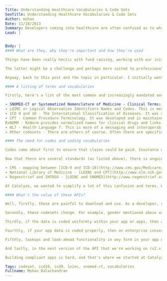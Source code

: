 ```yaml
---
Title: Understanding Healthcare Vocabularies & Code Sets
SeoTitle: Understanding Healthcare Vocabularies & Code Sets
Author: mohan
Date: 11/18/2013
Summary: Developers coming into healthcare are often confused as to why it's so difficult to get data in and out of backend "systems of record" like EMRs.
Lead: |


Body: |
#### What are they, why they're important and how they're used

Things have been really hectic with fund raising, working with our initial customers (enterprises and developers / agencies), writing requirements, testing... It's not that these are slowing down, it's just that I've decided to set myself a goal of writing at least one blog post every week and ideally move to a goal of 500 words a day.

The latter might be a challenge and perhaps more suited to professional bloggers but I think it is feasible as long as I just commit to it. I was also in part inspired by these two folks ([180 websites in 180 days](http://blog.jenniferdewalt.com/post/56319597560/im-learning-to-code-by-building-180-websites-in-180) and [177 days of consecutive github commits](https://ryanseys.com/blog/177-days-of-github/)).

Anyway, back to this post and the topic in particular. I initially wanted to write about data, security and access as related to healthcare and HIPAA. But I realized that developers coming into healthcare are often confused as to why it's so difficult to get data in and out of backend "systems of record" like EMRs (Electronic Medical Records), PMS (Practice Management Systems) etc. Database types and structures, data dictionaries, policies and so on do play an important role in accessing data of course but equally important factors are codes and value sets used by the various systems. Hence the topic of this post.

#### A listing of terms and vocabularies

Firstly, here's a list of the most common and increasingly mandated and generally accepted codesets. They are all linked to the appropriate browsers where possible so that you can get a better idea as to what they look like.

- SNOMED-CT or Systematized Nomenclature of Medicine - Clinical Terms: SNOMED-CT is a comprehensive vocabulary that covers almost every aspect of clinical care - ranging from anatomy to diagnoses to observations and procedures. SNOMED-CT requires a licenses but since the US is a participating country in [IHTSDO](http://www.ihtsdo.org/), it can be used freely after accepting a simple license agreement. There are no fees to use this in any commercial application.(see the download link for more info). [Website](http://www.ihtsdo.org/snomed-ct/snomed-ct0/), [Browser](http://bioportal.bioontology.org/ontologies/SNOMEDCT?p=classes), APIs - APIs are available for query. See blog post here and [register for access](http://developer.catalyze.io/), [Download](http://www.nlm.nih.gov/research/umls/licensedcontent/downloads.html).
- LOINC or Logical Observation Identifiers Names and Codes. This is meant primarily for laboratory and clinical observations. It was developed by the [Regenstrief Institute](http://www.regenstrief.org/). Note that LOINC doesn't have codes for anatomy for one. But, as you can imagine, there is some overlap with SNOMED-CT. There was a recent agreement announced for the two creating bodies to work together to map and link SNOMED-CT and LOINC. The use of LOINC is also possible with the acceptance of a simple license agreement. There are no fees to use this in any commercial application. Website, Browser, APIs - APIs are available for query. See blog post here and [register for access](http://developer.catalyze.io/), [Download](http://loinc.org/downloads)
- ICD 9 and 10 - The International Classification of Diseases. It was developed and is managed by the World Health Organization. It was initially developed for epidemiology but has since evolved significantly. The US was / is one of the last to switch over to the latest version, ICD-10. ICD-10 was complicated as it introduced a lot more detail (for example, it's codes allow one to distinguish between the right and left lobes of a lung and even more granularly) and an almost 10x increase in codes which is why its rollout in the US was delayed and is still problematic. The use of ICD 9 and 10 is also possible with the acceptance of a simple license agreement (see the download link for more info). No fees are needed to use this in any commercial application [Website](http://www.who.int/classifications/icd/en/), [Browser](http://apps.who.int/classifications/icd10/browse/2010/en), APIs - APIs are available for query. See blog post here and register for access, [Download](http://www.nlm.nih.gov/research/umls/licensedcontent/downloads.html).
- CPT - Common Procedure Terminology. It was developed and is maintained by the American Medical Association AMA. CPT coding is similar to ICD-9 and ICD-10 coding, except that it identifies the services rendered rather than the diagnosis on the claim. ICD code sets also contain procedure codes but these are only used in the inpatient setting. There is a necessary license agreement for any use and a fee for usage as well (see the download link for more info). Website, [Browser][cpt], Download
RxNORM - RxNorm provides normalized names for clinical drugs and links its names to many of the drug vocabularies commonly used in pharmacy management and drug interaction software, including those of First Databank, Micromedex, MediSpan, Gold Standard, and Multum. By providing links between these vocabularies, RxNorm can mediate messages between systems not using the same software and vocabulary. Website, Browser, APIs - APIs are available for query. See blog post here and register for access, Download
- HL7 - Health Language 7. This is more of a messaging and interoperability oriented standard and organization. It is the most common standard set for exchanging data between clinical systems. There are multiple HL7 message standards. However, HL7 has had to evolve to include codesets to enable this exchange. Website, Browser - none, Download - you must be a paid member to access and use it.
- Other codesets - There are others of course. Often there are specific codesets which are mandated for use in a particular context. For example, for immunizations, interoperability and Meaningful Use required the use of the CVX codeset which is put out by the CDC. These are all accessible at via the links below. Website, Browser, APIs - APIs are available for query. See blog post here and register for access, Download

#### The need for codes and coding vocabularies

Codes came about first to ensure that claims could be paid. Insurance organizations, whether they be Medicare or a private payer, had to have a way to understand what the specific procedure performed on the patient was (there is a difference between an MRI - Full body scan vs. just a Head and Neck and so on). To ensure that physicians were being paid the correct amount, the specific procedure had to be "coded" so that everyone knew exactly what had happened.

Now that there are several standards (as listed above), there is ongoing work to map these various vocabularies / codesets so that one can move easily from one to the other as long as one of the key ones listed earlier are used. There is work that has been done and is ongoing such as

- CMS - mapping between [ICD-9 and ICD-10](http://www.cms.gov/Medicare/Coding/ICD10/2014-ICD-10-CM-and-GEMs.html)
- National Library of Medicine - [LOINC and CPT](http://www.nlm.nih.gov/research/umls/mapping_projects/loinc_to_cpt_map.html)
- Regenstrief and IHTDSO - [LOINC and SNOMED](http://www.regenstrief.org/news/new-regenstrief-and-ihtsdo-agreement-make-emrs-more-effective-improving-health-care/)

At Catalyze, we wanted to simplify a lot of this confusion and terms. We have launched our API which allows querying each of the above listed codesets (except CPT - which requires a license for each user). Our CTO Web Services, Ben Uphoff, has a great write-up on the technology behind making this happen in an extremely responsive and scalable manner. The APIs are also available once you register. [Please do so](https://developer.catalyze.io/request-invite) and let us know what you think.

#### What's the value of these APIs?

Well, firstly, these are painful to download and use. As a developer, you would have to identify which specific ones you need for which specific fields in your data model. There are codesets specified for even seemingly trivial things like gender.

Secondly, these codesets change. For example, gender mentioned above used to offer male, female, ambiguous, transexual etc. as valid values with associated codes. Now, the standard expected only offers three choices - male, female and undifferentiated. SNOMED-CT, LOINC, RxNORM all continue to evolve as well. Especially RxNORM as more drugs are introduced into the market with associated codes, active ingredients etc.

Thirdly, if the data is coded uniformly within your app or apps, then analytics and any other backend process that you wish to perform becomes a lot easier.

Fourthly, if your app data is coded properly, then an enterprise conversation becomes a lot easier because there is no need to map to those standards later.

Fifthly, lookups and look-ahead functionality in any form in your app or website. Want to or add collect a medication list, just do a lookahead using our API routes for RxNorm.

And lastly, in the next version of the API that we're working on (v2.x), you will be able to use one of the pre-built models (for user, allergies, medications and so on) to quickly create a form to capture whatever elements of data you think are needed for your app. And validations for each of these elements will be built in.

Building compliant apps is hard, and that's where we started at Catalyze; but, adding interoperability and meaning to data collected, imported, or exchanged is also a huge challenge when building health apps. We have a lot more coming to simplify working with health data so stay tuned, or register and start building today!

Tags: codeset, icd10, icd9, loinc, snomed-ct, vocabularies
Fullname: Mohan Balachandran
---
```

